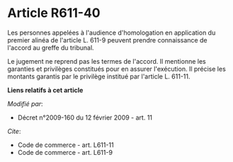 # Article R611-40

Les personnes appelées à l'audience d'homologation en application du premier alinéa de l'article L. 611-9 peuvent prendre
connaissance de l'accord au greffe du tribunal. 

Le jugement ne reprend pas les termes de l'accord. Il mentionne les garanties et privilèges constitués pour en assurer
l'exécution. Il précise les montants garantis par le privilège institué par l'article L. 611-11.

**Liens relatifs à cet article**

_Modifié par_:

  - Décret n°2009-160 du 12 février 2009 - art. 11

_Cite_:

  - Code de commerce - art. L611-11
  - Code de commerce - art. L611-9
